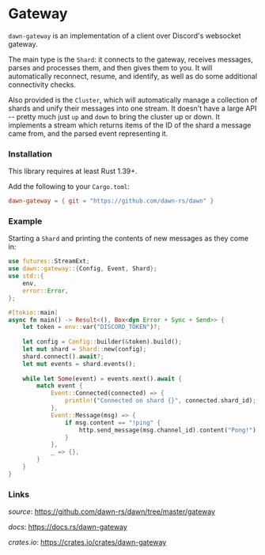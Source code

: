 # Gateway

`dawn-gateway` is an implementation of a client over Discord's websocket
gateway.

The main type is the `Shard`: it connects to the gateway, receives messages,
parses and processes them, and then gives them to you. It will automatically
reconnect, resume, and identify, as well as do some additional connectivity
checks.

Also provided is the `Cluster`, which will automatically manage a collection of
shards and unify their messages into one stream. It doesn't have a large API --
pretty much just `up` and `down` to bring the cluster up or down. It implements
a stream which returns items of the ID of the shard a message came from, and the
parsed event representing it.

### Installation

This library requires at least Rust 1.39+.

Add the following to your `Cargo.toml`:

```toml
dawn-gateway = { git = "https://github.com/dawn-rs/dawn" }
```

### Example

Starting a `Shard` and printing the contents of new messages as they come in:

```rust
use futures::StreamExt;
use dawn::gateway::{Config, Event, Shard};
use std::{
    env,
    error::Error,
};

#[tokio::main]
async fn main() -> Result<(), Box<dyn Error + Sync + Send>> {
    let token = env::var("DISCORD_TOKEN")?;
    
    let config = Config::builder(&token).build();
    let mut shard = Shard::new(config);
    shard.connect().await?;
    let mut events = shard.events();
    
    while let Some(event) = events.next().await {
        match event {
            Event::Connected(connected) => {
                println!("Connected on shard {}", connected.shard_id);
            },
            Event::Message(msg) => {
                if msg.content == "!ping" {
                    http.send_message(msg.channel_id).content("Pong!").await?;
                }
            },
            _ => {},
        }
    }
}
```

### Links

*source*: <https://github.com/dawn-rs/dawn/tree/master/gateway>

*docs*: <https://docs.rs/dawn-gateway>

*crates.io*: <https://crates.io/crates/dawn-gateway>
